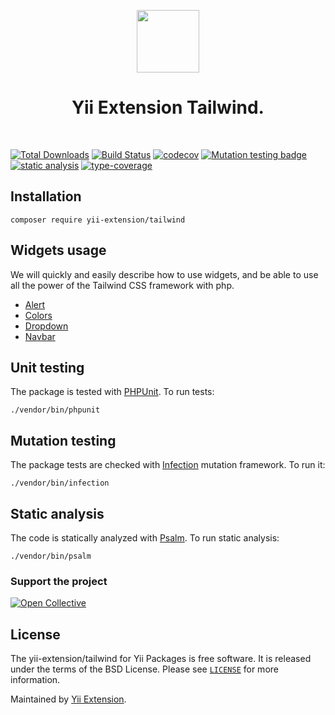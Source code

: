 <p align="center">
    <a href="https://github.com/yii-extension" target="_blank">
        <img src="https://lh3.googleusercontent.com/ehSTPnXqrkk0M3U-UPCjC0fty9K6lgykK2WOUA2nUHp8gIkRjeTN8z8SABlkvcvR-9PIrboxIvPGujPgWebLQeHHgX7yLUoxFSduiZrTog6WoZLiAvqcTR1QTPVRmns2tYjACpp7EQ=w2400" height="100px">
    </a>
    <h1 align="center">Yii Extension Tailwind.</h1>
    <br>
</p>

[![Total Downloads](https://poser.pugx.org/yii-extension/tailwind/downloads.png)](https://packagist.org/packages/yii-extension/tailwind)
[![Build Status](https://github.com/yii-extension/tailwind/workflows/build/badge.svg)](https://github.com/yii-extension/tailwind/actions?query=workflow%3Abuild)
[![codecov](https://codecov.io/gh/yii-extension/tailwind/branch/master/graph/badge.svg?token=mFwYEYMr15)](https://codecov.io/gh/yii-extension/tailwind)
[![Mutation testing badge](https://img.shields.io/endpoint?style=flat&url=https://badge-api.stryker-mutator.io/github.com/yii-extension/tailwind/master)](https://dashboard.stryker-mutator.io/reports/github.com/yii-extension/tailwind/master)
[![static analysis](https://github.com/yii-extension/tailwind/workflows/static%20analysis/badge.svg)](https://github.com/yii-extension/tailwind/actions?query=workflow%3A%22static+analysis%22)
[![type-coverage](https://shepherd.dev/github/yii-extension/tailwind/coverage.svg)](https://shepherd.dev/github/yii-extension/tailwind)


## Installation

```shell
composer require yii-extension/tailwind
```
## Widgets usage

We will quickly and easily describe how to use widgets, and be able to use all the power of the Tailwind CSS framework with php.

- [Alert](docs/alert.md)
- [Colors](docs/colors.md)
- [Dropdown](docs/dropdown.md)
- [Navbar](docs/navbar.md)

## Unit testing

The package is tested with [PHPUnit](https://phpunit.de/). To run tests:

```shell
./vendor/bin/phpunit
```

## Mutation testing

The package tests are checked with [Infection](https://infection.github.io/) mutation framework. To run it:

```shell
./vendor/bin/infection
```

## Static analysis

The code is statically analyzed with [Psalm](https://psalm.dev/docs). To run static analysis:

```shell
./vendor/bin/psalm
```

### Support the project

[![Open Collective](https://img.shields.io/badge/Open%20Collective-sponsor-7eadf1?logo=open%20collective&logoColor=7eadf1&labelColor=555555)](https://opencollective.com/yiisoft)

## License

The yii-extension/tailwind for Yii Packages is free software. It is released under the terms of the BSD License.
Please see [`LICENSE`](./LICENSE.md) for more information.

Maintained by [Yii Extension](https://github.com/yii-extension).
